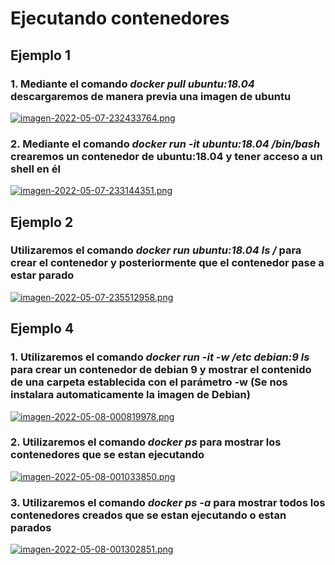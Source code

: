 # Ejecutando contenedores
## Ejemplo 1
### 1. Mediante el comando *docker pull ubuntu:18.04* descargaremos de manera previa una imagen de ubuntu

[![imagen-2022-05-07-232433764.png](https://i.postimg.cc/fLfvpq3y/imagen-2022-05-07-232433764.png)](https://postimg.cc/hzhx7r1R)

### 2. Mediante el comando *docker run -it ubuntu:18.04 /bin/bash* crearemos un contenedor de ubuntu:18.04 y tener acceso a un shell en él

[![imagen-2022-05-07-233144351.png](https://i.postimg.cc/v8PKmDBB/imagen-2022-05-07-233144351.png)](https://postimg.cc/xqz5xfLD)

## Ejemplo 2
### Utilizaremos el comando *docker run ubuntu:18.04 ls /* para crear el contenedor y posteriormente que el contenedor pase a estar parado

[![imagen-2022-05-07-235512958.png](https://i.postimg.cc/52wBrkQz/imagen-2022-05-07-235512958.png)](https://postimg.cc/w1jRy2Vx)

## Ejemplo 4
### 1. Utilizaremos el comando *docker run -it -w /etc debian:9 ls* para crear un contenedor de debian 9 y mostrar el contenido de una carpeta establecida con el parámetro -w (Se nos instalara automaticamente la imagen de Debian)

[![imagen-2022-05-08-000819978.png](https://i.postimg.cc/KzJyx24g/imagen-2022-05-08-000819978.png)](https://postimg.cc/Q99zJvQX)

### 2. Utilizaremos el comando *docker ps* para mostrar los contenedores que se estan ejecutando

[![imagen-2022-05-08-001033850.png](https://i.postimg.cc/hvfNnQHH/imagen-2022-05-08-001033850.png)](https://postimg.cc/sGCT9xfc)

### 3. Utilizaremos el comando *docker ps -a* para mostrar todos los contenedores creados que se estan ejecutando o estan parados

[![imagen-2022-05-08-001302851.png](https://i.postimg.cc/vBcdYKnq/imagen-2022-05-08-001302851.png)](https://postimg.cc/VrQh4DDn)
